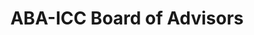 ---
title: ABA-ICC Board of Advisors
layout: page-grid
category:
include: grids/grid-items-bios.html
excerpt: "The ABA-ICC Project is guided by its multinational and bipartisan Board of Advisors. The distinguished members of the Board are experts and leaders in their respective professional fields, and all support the ICC, greater US engagement with the ICC, and the ABA-ICC Project's valuable role in promotion of these causes."
---